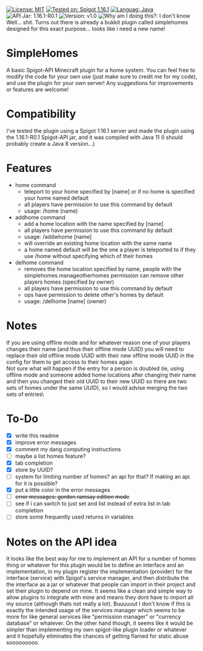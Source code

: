 [![License: MIT](https://img.shields.io/badge/License-MIT-brightgreen.svg)](https://opensource.org/licenses/MIT) [![Tested on: Spigot 1.16.1](https://img.shields.io/badge/Tested%20on-Spigot%201.16.1-yellow.svg?logo=minecraft)](https://www.spigotmc.org/) [![Languag: Java](https://img.shields.io/badge/Language-Java-red?logo=java)](https://www.java.com/en/) ![API Jar: 1.16.1-R0.1](https://img.shields.io/badge/API%20Jar-1.16.1--R0.1-blueviolet) ![Version: v1.0](https://img.shields.io/badge/Version-v1.0-blue) ![Why am I doing this?: I don't know](https://img.shields.io/badge/Why%20am%20I%20making%20these%3F-I%20don't%20know-lightgrey)\
Well... shit. Turns out there is already a bukkit plugin called simplehomes designed for this exact purpose... looks like i need a new name!
# SimpleHomes
A basic Spigot-API Minecraft plugin for a home system.
You can feel free to modify the code for your own use (just make sure to credit me for my code), and use the plugin for your own server!
Any suggestions for improvements or features are welcome!
# Compatibility
I've tested the plugin using a Spigot 1.16.1 server and made the plugin using the 1.16.1-R0.1 Spigot-API jar, and it was compiled with Java 11 (I should probably create a Java 8 version...)
# Features
- home command
  - teleport to your home specified by \[name\] or if no home is specified your home named default
  - all players have permission to use this command by default
  - usage: /home (name)
- addhome command
  - add a home location with the name specified by \[name\]
  - all players have permission to use this command by default
  - usage: /addwhome \[name\]
  - will override an existing home location with the same name
  - a home named default will be the one a player is teleported to if they use /home without specifying which of their homes
- delhome command
  - removes the home location specified by name, people with the simplehomes.manageotherhomes permission can remove other players homes (specified by owner)
  - all players have permission to use this command by default
  - ops have permission to delete other's homes by default
  - usage: /delhome \[name\] (owner)
# Notes
If you are using offline mode and for whatever reason one of your players changes their name (and thus their offline mode UUID) you will need to replace their old offline mode UUID with their new offline mode UUID in the config for them to get access to their homes again\
Not sure what will happen if the entry for a person is doubled (ie, using offline mode and someone added home locations after changing their name and then you changed their old UUID to their new UUID so there are two sets of homes under the same UUID), so I would advise merging the two sets of entries\
# To-Do
- [x] write this readme
- [x] improve error messages
- [x] comment my dang computing instructions
- [ ] maybe a list homes feature?
- [x] tab completion
- [x] store by UUID?
- [ ] system for limiting number of homes? an api for that? If making an api for it is possible?
- [x] put a little color in the error messages
- [ ] ~~error messages: gordon ramsay edition mode~~
- [ ] see if i can switch to just set and list instead of extra list in tab completion
- [ ] store some frequently used returns in variables
# Notes on the API idea
It looks like the best way for me to implement an API for a number of homes thing or whatever for this plugin would be to define an interface and an implementation, in my plugin register the implementation (provider) for the interface (service) with Spigot's service manager, and then distribute the the interface as a jar or whatever that people can import in their project and set their plugin to depend on mine. It seems like a clean and simple way to allow plugins to integrate with mine and means they dont have to import all my source (although thats not really a lot). Buuuuuut I don't know if this is exactly the intended usage of the services manager which seems to be more for like general services like "permission manager" or "currency database" or whatever. On the other hand though, it seems like it would be simpler than implementing my own spigot-like plugin loader or whatever and it hopefully eliminates the chances of getting flamed for static abuse sooooooooo.
